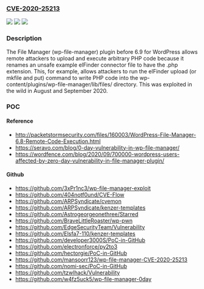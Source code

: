 ### [CVE-2020-25213](https://cve.mitre.org/cgi-bin/cvename.cgi?name=CVE-2020-25213)
![](https://img.shields.io/static/v1?label=Product&message=n%2Fa&color=blue)
![](https://img.shields.io/static/v1?label=Version&message=n%2Fa&color=blue)
![](https://img.shields.io/static/v1?label=Vulnerability&message=n%2Fa&color=brighgreen)

### Description

The File Manager (wp-file-manager) plugin before 6.9 for WordPress allows remote attackers to upload and execute arbitrary PHP code because it renames an unsafe example elFinder connector file to have the .php extension. This, for example, allows attackers to run the elFinder upload (or mkfile and put) command to write PHP code into the wp-content/plugins/wp-file-manager/lib/files/ directory. This was exploited in the wild in August and September 2020.

### POC

#### Reference
- http://packetstormsecurity.com/files/160003/WordPress-File-Manager-6.8-Remote-Code-Execution.html
- https://seravo.com/blog/0-day-vulnerability-in-wp-file-manager/
- https://wordfence.com/blog/2020/09/700000-wordpress-users-affected-by-zero-day-vulnerability-in-file-manager-plugin/

#### Github
- https://github.com/3xPr1nc3/wp-file-manager-exploit
- https://github.com/404notf0und/CVE-Flow
- https://github.com/ARPSyndicate/cvemon
- https://github.com/ARPSyndicate/kenzer-templates
- https://github.com/Astrogeorgeonethree/Starred
- https://github.com/BraveLittleRoaster/wp-pwn
- https://github.com/EdgeSecurityTeam/Vulnerability
- https://github.com/Elsfa7-110/kenzer-templates
- https://github.com/developer3000S/PoC-in-GitHub
- https://github.com/electronforce/py2to3
- https://github.com/hectorgie/PoC-in-GitHub
- https://github.com/mansoorr123/wp-file-manager-CVE-2020-25213
- https://github.com/nomi-sec/PoC-in-GitHub
- https://github.com/tzwlhack/Vulnerability
- https://github.com/w4fz5uck5/wp-file-manager-0day

